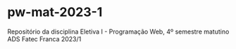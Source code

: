 # pw-mat-2023-1
Repositório da disciplina Eletiva I - Programação Web, 4º semestre matutino ADS Fatec Franca 2023/1
